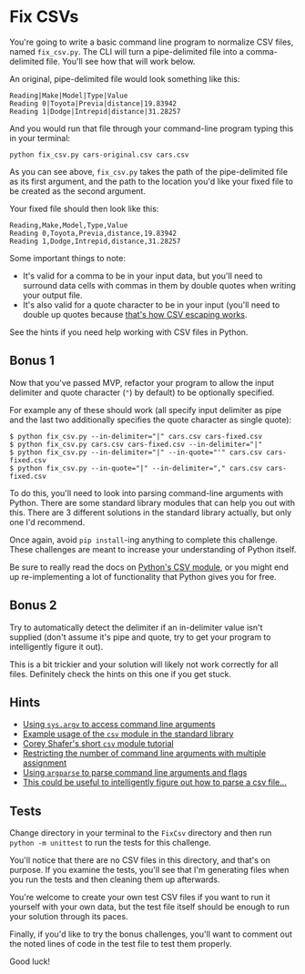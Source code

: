 # Fix CSVs

You're going to write a basic command line program to normalize CSV files, named `fix_csv.py`. The CLI will turn a pipe-delimited file into a comma-delimited file. You'll see how that will work below.

An original, pipe-delimited file would look something like this:

```csv
Reading|Make|Model|Type|Value
Reading 0|Toyota|Previa|distance|19.83942
Reading 1|Dodge|Intrepid|distance|31.28257
```

And you would run that file through your command-line program typing this in your terminal:

```shell
python fix_csv.py cars-original.csv cars.csv
```

As you can see above, `fix_csv.py` takes the path of the pipe-delimited file as its first argument, and the path to the location you'd like your fixed file to be created as the second argument.

Your fixed file should then look like this:

```csv
Reading,Make,Model,Type,Value
Reading 0,Toyota,Previa,distance,19.83942
Reading 1,Dodge,Intrepid,distance,31.28257
```

Some important things to note:
- It's valid for a comma to be in your input data, but you'll need to surround data cells with commas in them by double quotes when writing your output file.
- It's also valid for a quote character to be in your input (you'll need to double up quotes because [that's how CSV escaping works](https://stackoverflow.com/questions/17808511/properly-escape-a-double-quote-in-csv).

See the hints if you need help working with CSV files in Python.

## Bonus 1

Now that you've passed MVP, refactor your program to allow the input delimiter and quote character (`"`) by default) to be optionally specified.

For example any of these should work (all specify input delimiter as pipe and the last two additionally specifies the quote character as single quote):

```shell
$ python fix_csv.py --in-delimiter="|" cars.csv cars-fixed.csv
$ python fix_csv.py cars.csv cars-fixed.csv --in-delimiter="|"
$ python fix_csv.py --in-delimiter="|" --in-quote="'" cars.csv cars-fixed.csv
$ python fix_csv.py --in-quote="|" --in-delimiter="," cars.csv cars-fixed.csv
```

To do this, you'll need to look into parsing command-line arguments with Python. There are some standard library modules that can help you out with this. There are 3 different solutions in the standard library actually, but only one I'd recommend.

Once again, avoid `pip install`-ing anything to complete this challenge. These challenges are meant to increase your understanding of Python itself.

Be sure to really read the docs on [Python's CSV module](https://docs.python.org/3/library/csv.html), or you might end up re-implementing a lot of functionality that Python gives you for free.

## Bonus 2

Try to automatically detect the delimiter if an in-delimiter value isn't supplied (don't assume it's pipe and quote, try to get your program to intelligently figure it out).

This is a bit trickier and your solution will likely not work correctly for all files. Definitely check the hints on this one if you get stuck.

## Hints

- [Using `sys.argv` to access command line arguments](https://stackoverflow.com/a/35421024/2633215)
- [Example usage of the `csv` module in the standard library](https://pymotw.com/3/csv/index.html)
- [Corey Shafer's short `csv` module tutorial](https://www.youtube.com/watch?v=q5uM4VKywbA)
- [Restricting the number of command line arguments with multiple assignment](https://treyhunner.com/2018/03/tuple-unpacking-improves-python-code-readability/#Multiple_assignment_is_very_strict)
- [Using `argparse` to parse command line arguments and flags](http://zetcode.com/python/argparse/)
- [This could be useful to intelligently figure out how to parse a csv file...](https://docs.python.org/3/library/csv.html#csv.Sniffer)

## Tests

Change directory in your terminal to the `FixCsv` directory and then run `python -m unittest` to run the tests for this challenge.

You'll notice that there are no CSV files in this directory, and that's on purpose. If you examine the tests, you'll see that I'm generating files when you run the tests and then cleaning them up afterwards.

You're welcome to create your own test CSV files if you want to run it yourself with your own data, but the test file itself should be enough to run your solution through its paces.

Finally, if you'd like to try the bonus challenges, you'll want to comment out the noted lines of code in the test file to test them properly.

Good luck!
